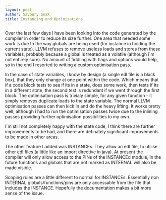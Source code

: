 ```yaml
---
layout: post
author: Savoury SnaX
title: Instancing and Optimisations
---
```


 Over the last few days I have been looking into the code generated by the compiler in order to reduce its size further. One area that needed some work is due to the way globals are being used (for instance in holding the current state). LLVM refuses to remove useless loads and stores from these variables, probably because a global is treated as a volatile (although i`m not entirely sure). No amount of fiddling with flags and options would help, so in the end I resorted to writing a custom optimisation pass.

 In the case of state variables, I know by design (a single edl file is a black box), that they only change at one point within the code. Which means that if a code block tests to see if its in a state, does some work, then tests if its in a different state, the second test is redundant if we went through the first block. The optimisation pass is trivialy simple, for any given function - it simply removes duplicate loads to the state variable. The normal LLVM optimisation passes can then kick in and do the heavy lifting. It works pretty well, although i had to run the optimisation passes twice due to the inlining passes providing further optimisation possibilities to my own.

 I`m still not completely happy with the state code, I think there are further improvements to be had, and there are definately significant improvements to be made in other areas.

 The other feature I added was INSTANCEs. They allow an edl file, to utilise other edl files (a little like an import directive in java). At present the compiler will only allow access to the PINs of the INSTANCEd module, in the future functions and globals that are not marked as INTERNAL will also be made visible. 
 
 Scoping rules are a little different to normal for INSTANCEs. Essentially non INTERNAL globals/functions/pins are only accessable from the file that includes the INSTANCE. Hopefully the documentation makes a bit more sense of the issue.
